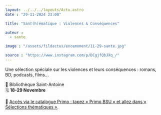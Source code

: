 ```yaml
---
layout: ../../../layouts/Actu.astro
date : "29-11-2024 23:00"

title: "Sant(h)ématique : Violences & Conséquences"

auteur :
  - sante

image : "/assets/fildactus/encemoment/11-29-sante.jpg"

source : "https://www.instagram.com/p/DCgjfQbJXq_/"
---
```


Une sélection spéciale sur les violences et leurs conséquences : romans, BD, podcasts, films…

📍 Bibliothèque Saint-Antoine  
🗓️ __18-29 Novembre__

🔎 [Accès via le catalogue Primo : tapez « Primo BSU » et allez dans « Sélections thématiques »](https://sorbonne-universite.primo.exlibrisgroup.com/discovery/collectionDiscovery?vid=33BSU_INST:33BSU&collectionId=81321886310006616).